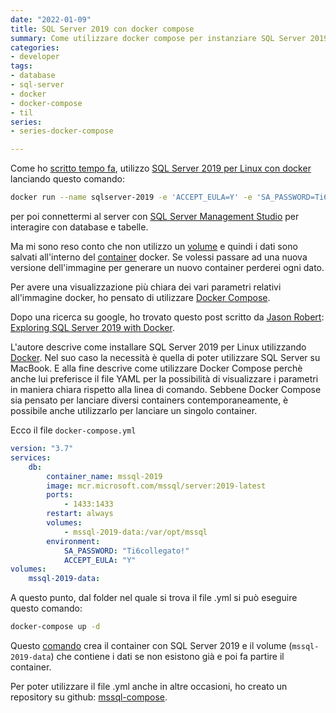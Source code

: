 ```yaml
---
date: "2022-01-09"
title: SQL Server 2019 con docker compose
summary: Come utilizzare docker compose per instanziare SQL Server 2019
categories:
- developer
tags:
- database
- sql-server
- docker
- docker-compose
- til
series:
- series-docker-compose

---
```


Come ho [scritto tempo fa](/2020/01/20/restore-di-backup-su-sqlserver/), utilizzo [SQL Server 2019 per Linux con docker](https://mcr.microsoft.com/en-us/product/mssql/server/about) lanciando questo comando:

```bash
docker run --name sqlserver-2019 -e 'ACCEPT_EULA=Y' -e 'SA_PASSWORD=Ti6collegato!' -p 1433:1433 -d mcr.microsoft.com/mssql/server:2019-latest
```

per poi connettermi al server con [SQL Server Management Studio](https://docs.microsoft.com/en-us/sql/ssms/download-sql-server-management-studio-ssms?view=sql-server-ver15) per interagire con database e tabelle.

Ma mi sono reso conto che non utilizzo un [volume](https://docs.docker.com/storage/volumes/) e quindi i dati sono salvati all'interno del [container](https://www.docker.com/resources/what-container/) docker. Se volessi passare ad una nuova versione dell'immagine per generare un nuovo container perderei ogni dato.

Per avere una visualizzazione più chiara dei vari parametri relativi all'immagine docker, ho pensato di utilizzare [Docker Compose](https://docs.docker.com/compose/).

Dopo una ricerca su google, ho trovato questo post scritto da [Jason Robert](https://espressocoder.com/about/): [Exploring SQL Server 2019 with Docker](https://espressocoder.com/2020/07/07/exploring-sql-server-2019-with-docker/).

L'autore descrive come installare SQL Server 2019 per Linux utilizzando [Docker](https://www.docker.com/products/docker-desktop). Nel suo caso la necessità è quella di poter utilizzare SQL Server su MacBook. E alla fine descrive come utilizzare Docker Compose perchè anche lui preferisce il file YAML per la possibilità di visualizzare i parametri in maniera chiara rispetto alla linea di comando. Sebbene Docker Compose sia pensato per lanciare diversi containers contemporaneamente, è possibile anche utilizzarlo per lanciare un singolo container.

Ecco il file `docker-compose.yml`

```yml
version: "3.7"
services:
    db:
        container_name: mssql-2019
        image: mcr.microsoft.com/mssql/server:2019-latest
        ports:
            - 1433:1433
        restart: always
        volumes: 
            - mssql-2019-data:/var/opt/mssql
        environment:
            SA_PASSWORD: "Ti6collegato!"
            ACCEPT_EULA: "Y"
volumes:
    mssql-2019-data:
```

A questo punto, dal folder nel quale si trova il file .yml si può eseguire questo comando:

```bash
docker-compose up -d
```

Questo [comando](https://docs.docker.com/engine/reference/commandline/compose_up/) crea il container con SQL Server 2019 e il volume (`mssql-2019-data`) che contiene i dati se non esistono già e poi fa partire il container.

Per poter utilizzare il file .yml anche in altre occasioni, ho creato un repository su github: [mssql-compose](https://github.com/kingsor/mssql-compose).

